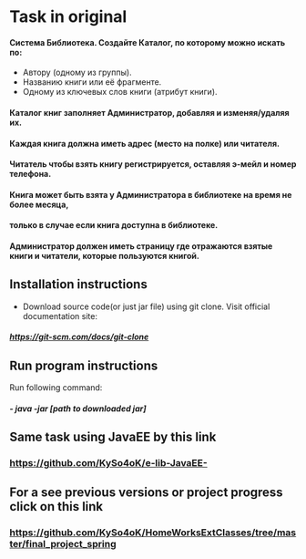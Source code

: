 # Task in original
#### Система Библиотека. Создайте Каталог, по которому можно искать по:
* Автору (одному из группы).
* Названию книги или её фрагменте.
* Одному из ключевых слов книги (атрибут книги).
#### Каталог книг заполняет Администратор, добавляя и изменяя/удаляя их.
#### Каждая книга должна иметь адрес (место на полке) или читателя.
#### Читатель чтобы взять книгу регистрируется, оставляя э-мейл и номер телефона.
#### Книга может быть взята у Администратора в библиотеке на время не более месяца,
#### только в случае если книга доступна в библиотеке.
#### Администратор должен иметь страницу где отражаются взятые книги и читатели, которые пользуются книгой.
## Installation instructions
* Download source code(or just jar file) using git clone. Visit official documentation site:
##### https://git-scm.com/docs/git-clone
## Run program instructions
Run following command:
 ##### - java -jar [path to downloaded jar] 
## Same task using JavaEE by this link
### https://github.com/KySo4oK/e-lib-JavaEE-
## For a see previous versions or project progress click on this link
### https://github.com/KySo4oK/HomeWorksExtClasses/tree/master/final_project_spring